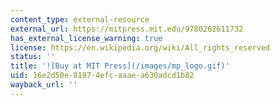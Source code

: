 ```yaml
---
content_type: external-resource
external_url: https://mitpress.mit.edu/9780262611732
has_external_license_warning: true
license: https://en.wikipedia.org/wiki/All_rights_reserved
status: ''
title: '![Buy at MIT Press](/images/mp_logo.gif)'
uid: 16e2d50e-8197-4efc-aaae-a630adcd1b82
wayback_url: ''
---
```

